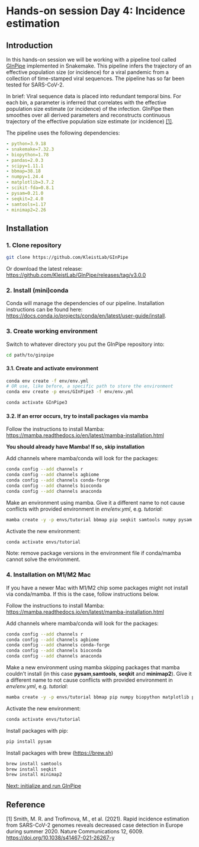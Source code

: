 # Hands-on session Day 4: Incidence estimation

## Introduction
In this hands-on session we will be working with a pipeline tool called [GInPipe](https://github.com/KleistLab/GInPipe) implemented in Snakemake. This pipeline infers the trajectory of an effective population size (or incidence) for a viral pandemic from a collection of time-stamped viral sequences. The pipeline has so far been tested for SARS-CoV-2.

In brief: Viral sequence data is placed into redundant temporal bins. For each bin, a parameter is inferred that correlates with the effective population size estimate (or incidence) of the infection. GInPipe then smoothes over all derived parameters and reconstructs continuous trajectory of the effective population size estimate (or incidence) [[1]](#1).

The pipeline uses the following dependencies:

```yaml
- python=3.9.18
- snakemake=7.32.3
- biopython=1.78
- pandas=2.0.3
- scipy=1.11.1
- bbmap=38.18
- numpy=1.24.4
- matplotlib=3.7.2
- scikit-fda=0.8.1
- pysam=0.21.0
- seqkit=2.4.0
- samtools=1.17
- minimap2=2.26
```

## Installation

### 1. Clone repository
```bash
git clone https://github.com/KleistLab/GInPipe
```
Or download the latest release: https://github.com/KleistLab/GInPipe/releases/tag/v3.0.0

### 2. Install (mini)conda 
Conda will manage the dependencies of our pipeline. Installation instructions can be found here: https://docs.conda.io/projects/conda/en/latest/user-guide/install.

### 3. Create working environment
Switch to whatever directory you put the GInPipe repository into:
```bash
cd path/to/ginpipe
```

#### 3.1. Create and activate environment
```bash
conda env create -f env/env.yml
# OR use, like before, a specific path to store the environment
conda env create -p envs/GInPipe3 -f env/env.yml

conda activate GInPipe3
```

#### 3.2. If an error occurs, try to install packages via mamba
Follow the instructions to install Mamba: https://mamba.readthedocs.io/en/latest/mamba-installation.html

**You should already have Mamba! If so, skip installation**

Add channels where mamba/conda will look for the packages:
```bash
conda config --add channels r 
conda config --add channels agbiome
conda config --add channels conda-forge
conda config --add channels bioconda 
conda config --add channels anaconda   
```

Make an environment using mamba. Give it a different name to not cause conflicts with provided environment in *env/env.yml*, e.g. *tutorial*:

```bash
mamba create -y -p envs/tutorial bbmap pip seqkit samtools numpy pysam biopython pandas scipy minimap2 pyvcf
```

Activate the new environment:
```bash
conda activate envs/tutorial
```

Note: remove package versions in the environment file if conda/mamba cannot solve the environment.

### 4. Installation on M1/M2 Mac
If you have a newer Mac with M1/M2 chip some packages might not install via conda/mamba. If this is the case, follow instructions below.

Follow the instructions to install Mamba: https://mamba.readthedocs.io/en/latest/mamba-installation.html

Add channels where mamba/conda will look for the packages:
```bash
conda config --add channels r 
conda config --add channels agbiome
conda config --add channels conda-forge
conda config --add channels bioconda 
conda config --add channels anaconda   
```

Make a new environment using mamba skipping packages that mamba couldn't install (in this case **pysam**,**samtools**, **seqkit** and **minimap2**). Give it a different name to not cause conflicts with provided environment in *env/env.yml*, e.g. *tutorial*:

```bash
mamba create -y -p envs/tutorial bbmap pip numpy biopython matplotlib pandas scipy scikit-fda
```

Activate the new environment:
```bash
conda activate envs/tutorial
```

Install packages with pip:
```bash
pip install pysam
```

Install packages with brew (https://brew.sh)
```bash
brew install samtools
brew install seqkit
brew install minimap2
```

[Next: initialize and run GInPipe](hands-on_2_run.md)


## Reference
<a id="1">[1]</a>
Smith, M. R. and Trofimova, M., et al. (2021). Rapid incidence estimation from SARS-CoV-2 genomes reveals decreased case detection in Europe during summer 2020. Nature Communications  12, 6009. https://doi.org/10.1038/s41467-021-26267-y
